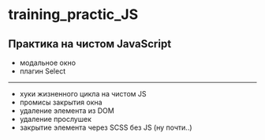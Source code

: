 # training_practic_JS

## Практика на чистом JavaScript
* модальное окно
* плагин Select
___
* хуки жизненного цикла на чистом JS
* промисы закрытия окна
* удаление элемента из DOM 
* удаление прослушек
* закрытие элемента через SCSS без JS (ну почти..)
